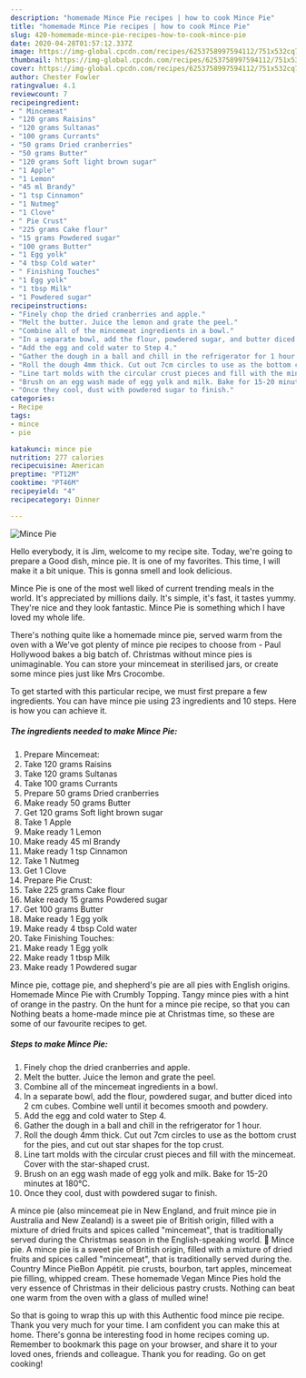 ```yaml
---
description: "homemade Mince Pie recipes | how to cook Mince Pie"
title: "homemade Mince Pie recipes | how to cook Mince Pie"
slug: 420-homemade-mince-pie-recipes-how-to-cook-mince-pie
date: 2020-04-28T01:57:12.337Z
image: https://img-global.cpcdn.com/recipes/6253758997594112/751x532cq70/mince-pie-recipe-main-photo.jpg
thumbnail: https://img-global.cpcdn.com/recipes/6253758997594112/751x532cq70/mince-pie-recipe-main-photo.jpg
cover: https://img-global.cpcdn.com/recipes/6253758997594112/751x532cq70/mince-pie-recipe-main-photo.jpg
author: Chester Fowler
ratingvalue: 4.1
reviewcount: 7
recipeingredient:
- " Mincemeat"
- "120 grams Raisins"
- "120 grams Sultanas"
- "100 grams Currants"
- "50 grams Dried cranberries"
- "50 grams Butter"
- "120 grams Soft light brown sugar"
- "1 Apple"
- "1 Lemon"
- "45 ml Brandy"
- "1 tsp Cinnamon"
- "1 Nutmeg"
- "1 Clove"
- " Pie Crust"
- "225 grams Cake flour"
- "15 grams Powdered sugar"
- "100 grams Butter"
- "1 Egg yolk"
- "4 tbsp Cold water"
- " Finishing Touches"
- "1 Egg yolk"
- "1 tbsp Milk"
- "1 Powdered sugar"
recipeinstructions:
- "Finely chop the dried cranberries and apple."
- "Melt the butter. Juice the lemon and grate the peel."
- "Combine all of the mincemeat ingredients in a bowl."
- "In a separate bowl, add the flour, powdered sugar, and butter diced into 2 cm cubes. Combine well until it becomes smooth and powdery."
- "Add the egg and cold water to Step 4."
- "Gather the dough in a ball and chill in the refrigerator for 1 hour."
- "Roll the dough 4mm thick. Cut out 7cm circles to use as the bottom crust for the pies, and cut out star shapes for the top crust."
- "Line tart molds with the circular crust pieces and fill with the mincemeat. Cover with the star-shaped crust."
- "Brush on an egg wash made of egg yolk and milk. Bake for 15-20 minutes at 180°C."
- "Once they cool, dust with powdered sugar to finish."
categories:
- Recipe
tags:
- mince
- pie

katakunci: mince pie 
nutrition: 277 calories
recipecuisine: American
preptime: "PT12M"
cooktime: "PT46M"
recipeyield: "4"
recipecategory: Dinner

---
```



![Mince Pie](https://img-global.cpcdn.com/recipes/6253758997594112/751x532cq70/mince-pie-recipe-main-photo.jpg)

Hello everybody, it is Jim, welcome to my recipe site. Today, we're going to prepare a Good dish, mince pie. It is one of my favorites. This time, I will make it a bit unique. This is gonna smell and look delicious.

Mince Pie is one of the most well liked of current trending meals in the world. It's appreciated by millions daily. It's simple, it's fast, it tastes yummy. They're nice and they look fantastic. Mince Pie is something which I have loved my whole life.

There&#39;s nothing quite like a homemade mince pie, served warm from the oven with a We&#39;ve got plenty of mince pie recipes to choose from - Paul Hollywood bakes a big batch of. Christmas without mince pies is unimaginable. You can store your mincemeat in sterilised jars, or create some mince pies just like Mrs Crocombe.


To get started with this particular recipe, we must first prepare a few ingredients. You can have mince pie using 23 ingredients and 10 steps. Here is how you can achieve it.

<!--inarticleads1-->

##### The ingredients needed to make Mince Pie:

1. Prepare  Mincemeat:
1. Take 120 grams Raisins
1. Take 120 grams Sultanas
1. Take 100 grams Currants
1. Prepare 50 grams Dried cranberries
1. Make ready 50 grams Butter
1. Get 120 grams Soft light brown sugar
1. Take 1 Apple
1. Make ready 1 Lemon
1. Make ready 45 ml Brandy
1. Make ready 1 tsp Cinnamon
1. Take 1 Nutmeg
1. Get 1 Clove
1. Prepare  Pie Crust:
1. Take 225 grams Cake flour
1. Make ready 15 grams Powdered sugar
1. Get 100 grams Butter
1. Make ready 1 Egg yolk
1. Make ready 4 tbsp Cold water
1. Take  Finishing Touches:
1. Make ready 1 Egg yolk
1. Make ready 1 tbsp Milk
1. Make ready 1 Powdered sugar


Mince pie, cottage pie, and shepherd&#39;s pie are all pies with English origins. Homemade Mince Pie with Crumbly Topping. Tangy mince pies with a hint of orange in the pastry. On the hunt for a mince pie recipe, so that you can Nothing beats a home-made mince pie at Christmas time, so these are some of our favourite recipes to get. 

<!--inarticleads2-->

##### Steps to make Mince Pie:

1. Finely chop the dried cranberries and apple.
1. Melt the butter. Juice the lemon and grate the peel.
1. Combine all of the mincemeat ingredients in a bowl.
1. In a separate bowl, add the flour, powdered sugar, and butter diced into 2 cm cubes. Combine well until it becomes smooth and powdery.
1. Add the egg and cold water to Step 4.
1. Gather the dough in a ball and chill in the refrigerator for 1 hour.
1. Roll the dough 4mm thick. Cut out 7cm circles to use as the bottom crust for the pies, and cut out star shapes for the top crust.
1. Line tart molds with the circular crust pieces and fill with the mincemeat. Cover with the star-shaped crust.
1. Brush on an egg wash made of egg yolk and milk. Bake for 15-20 minutes at 180°C.
1. Once they cool, dust with powdered sugar to finish.


A mince pie (also mincemeat pie in New England, and fruit mince pie in Australia and New Zealand) is a sweet pie of British origin, filled with a mixture of dried fruits and spices called &#34;mincemeat&#34;, that is traditionally served during the Christmas season in the English-speaking world. 🎦 Mince pie. A mince pie is a sweet pie of British origin, filled with a mixture of dried fruits and spices called &#34;mincemeat&#34;, that is traditionally served during the. Country Mince PieBon Appétit. pie crusts, bourbon, tart apples, mincemeat pie filling, whipped cream. These homemade Vegan Mince Pies hold the very essence of Christmas in their delicious pastry crusts. Nothing can beat one warm from the oven with a glass of mulled wine! 

So that is going to wrap this up with this Authentic food mince pie recipe. Thank you very much for your time. I am confident you can make this at home. There's gonna be interesting food in home recipes coming up. Remember to bookmark this page on your browser, and share it to your loved ones, friends and colleague. Thank you for reading. Go on get cooking!
